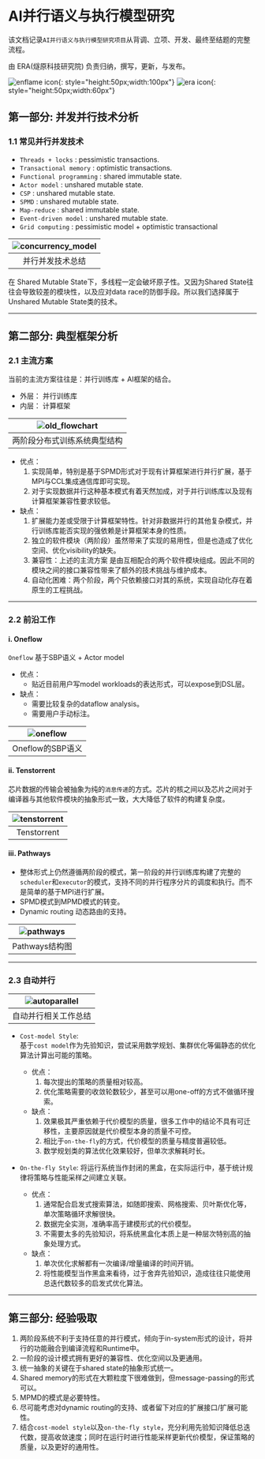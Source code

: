 # AI并行语义与执行模型研究  
该文档记录`AI并行语义与执行模型研究项目`从背调、立项、开发、最终至结题的完整流程。 

由 ERA(燧原科技研究院) 负责归纳，撰写，更新，与发布。 

![enflame icon](/img/enflame_logo.png "Enflame Icon" ){: style="height:50px;width:100px"}  ![era icon](/img/era_logo.png "ERA Icon" ){: style="height:50px;width:60px"}


## 第一部分: 并发并行技术分析

### 1.1 常见并行并发技术

* `Threads + locks` : pessimistic transactions.
* `Transactional memory` : optimistic transactions.
* `Functional programming` : shared immutable state.
* `Actor model` : unshared mutable state.
* `CSP` : unshared mutable state.
* `SPMD` : unshared mutable state.
* `Map-reduce` : shared immutable state.
* `Event-driven model` : unshared mutable state.
* `Grid computing` : pessimistic model + optimistic transactional    

| ![concurrency_model](/img/concurrency_model.PNG "Concurrency Model Analysis") |   
|:--:|  
| 并行并发技术总结 |

在 Shared Mutable State下，多线程一定会破坏原子性。又因为Shared State往往会导致较差的模块性，以及应对data race的防御手段。所以我们选择属于Unshared Mutable State类的技术。

---

## 第二部分: 典型框架分析

### 2.1 主流方案
当前的主流方案往往是：并行训练库 + AI框架的结合。

* 外层： 并行训练库  
* 内层： 计算框架  

| ![old_flowchart](/img/old_flowchart.png "两阶段分布式训练系统典型结构") |    
|:--:|  
| 两阶段分布式训练系统典型结构 |

* 优点：
    1. 实现简单，特别是基于SPMD形式对于现有计算框架进行并行扩展，基于MPI与CCL集成通信库即可实现。  
    2. 对于实现数据并行这种基本模式有着天然加成，对于并行训练库以及现有计算框架兼容性要求较低。
* 缺点：
    1. 扩展能力差或受限于计算框架特性。针对非数据并行的其他复杂模式，并行训练库能否实现的强依赖是计算框架本身的性质。
    2. 独立的软件模块（两阶段）虽然带来了实现的易用性，但是也造成了优化空间、优化visibility的缺失。
    3. 兼容性：上述的主流方案 是由互相配合的两个软件模块组成。因此不同的模块之间的接口兼容性带来了额外的技术挑战与维护成本。
    4. 自动化困难：两个阶段，两个只依赖接口对其的系统，实现自动化存在着原生的工程挑战。

---

### 2.2 前沿工作

#### i. Oneflow 
`Oneflow` 基于SBP语义 + Actor model 

* 优点：   
    * 贴近目前用户写model workloads的表达形式，可以expose到DSL层。
* 缺点：   
    * 需要比较复杂的dataflow analysis。
    * 需要用户手动标注。

| ![oneflow](/img/oneflow.png "OneFlow的SBP语义") |    
|:--:|  
| Oneflow的SBP语义 |

####  ii. Tenstorrent
芯片数据的传输会被抽象为纯的`消息传递`的方式。芯片的核之间以及芯片之间对于编译器与其他软件模块的抽象形式一致，大大降低了软件的构建复杂度。  

| ![tenstorrent](/img/tenstorrent.png "Tenstorrent") |    
|:--:|  
| Tenstorrent |

#### iii. Pathways

* 整体形式上仍然遵循两阶段的模式，第一阶段的并行训练库构建了完整的`scheduler`和`executor`的模式，支持不同的并行程序分片的调度和执行。而不是简单的基于MPI进行扩展。  
* SPMD模式到MPMD模式的转变。  
* Dynamic routing 动态路由的支持。  

| ![pathways](/img/pathways.jpg "Pathways") |    
|:--:|  
| Pathways结构图 |

---

### 2.3 自动并行

| ![autoparallel](/img/autoparallel.png "Autoparallel") |    
|:--:|  
| 自动并行相关工作总结 |

* `Cost-model Style`:  
基于`cost model`作为先验知识，尝试采用数学规划、集群优化等偏静态的优化算法计算出可能的策略。  
    * 优点：
        1. 每次提出的策略的质量相对较高。
        2. 优化策略需要的收敛轮数较少，甚至可以用one-off的方式不做循环搜索。
    * 缺点：
        1. 效果极其严重依赖于代价模型的质量，很多工作中的结论不具有可迁移性，主要原因就是代价模型本身的质量不可控。
        2. 相比于`on-the-fly`的方式，代价模型的质量与精度普遍较低。
        3. 数学规划类的算法优化效果较好，但单次求解耗时长。

* `On-the-fly Style`:
将运行系统当作封闭的黑盒，在实际运行中，基于统计规律将策略与性能采样之间建立关联。   
    * 优点：
        1. 通常配合启发式搜索算法，如随即搜索、网格搜索、贝叶斯优化等，单次策略循环求解很快。
        2. 数据完全实测，准确率高于建模形式的代价模型。
        3. 不需要太多的先验知识，将系统黑盒化本质上是一种层次特别高的抽象处理方式。
    * 缺点：
        1. 单次优化求解都有一次编译/增量编译的时间开销。
        2. 将性能模型当作黑盒来看待，过于舍弃先验知识，造成往往只能使用总迭代数较多的启发式优化算法。

---
## 第三部分: 经验吸取

1. 两阶段系统不利于支持任意的并行模式，倾向于in-system形式的设计，将并行的功能融合到编译流程和Runtime中。
2. 一阶段的设计模式拥有更好的兼容性、优化空间以及更通用。
3. 统一抽象的关键在于shared state的抽象形式统一。
4. Shared memory的形式在大颗粒度下很难做到，但message-passing的形式可以。
5. MPMD的模式是必要特性。
6. 尽可能考虑对dynamic routing的支持、或者留下对应的扩展接口/扩展可能性。
7. 结合`cost-model style`以及`on-the-fly style`，充分利用先验知识降低总迭代数，提高收敛速度；同时在运行时进行性能采样更新代价模型，保证策略的质量，以及更好的通用性。


